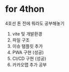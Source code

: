 # for 4thon
4호선 톤 전에 뭐라도 공부해놓기

1. vite 및 개발환경
2. 파일 구조
3. 이슈 탬플릿 추가
4. PWA 구현 (성공)
5. CI/CD 구현 (성공)
6. 카카오맵 추가 공부
